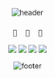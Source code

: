 <!-- ### Hi there 👋 -->

<!--
**psj24680/psj24680** is a ✨ _special_ ✨ repository because its `README.md` (this file) appears on your GitHub profile.

Here are some ideas to get you started:

- 🔭 I’m currently working on ...
- 🌱 I’m currently learning ...
- 👯 I’m looking to collaborate on ...
- 🤔 I’m looking for help with ...
- 💬 Ask me about ...
- 📫 How to reach me: ...
- 😄 Pronouns: ...
- ⚡ Fun fact: ...
-->

<div align="center">

![header](https://capsule-render.vercel.app/api?type=waving&color=0:C5EA4D,100:7DA205&text=Hello%20There&height=150&animation=twinkling&fontColor=f1f0ec&fontAlign=50&fontAlignY=30&desc=:D&descSize=50&descAlign=77&descAlignY=30)
  
  ### `💚  🌱  💚`

  <img src="https://img.shields.io/badge/JAVA-89A426?style=for-the-badge">
  <img src="https://img.shields.io/badge/JAVA%20SCRIPT-468010?style=for-the-badge&logo=JavaScript&logoColor=#F7DF1E">
  <img src="https://img.shields.io/badge/MYSQL-7DA205?style=for-the-badge&logo=MySQL&logoColor=white">
  <img src="https://img.shields.io/badge/SPRING%20BOOT-0A6A05?style=for-the-badge&logo=SpringBoot&logoColor=FFFFFF">

![footer](https://capsule-render.vercel.app/api?section=footer&type=waving&color=0:7DA205,100:C5EA4D&height=150)
  
</div>
